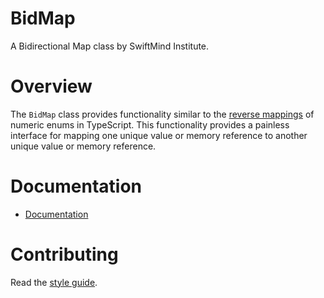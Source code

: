# BidMap

A Bidirectional Map class by SwiftMind Institute.

# Overview

The `BidMap` class provides functionality similar to the
[reverse mappings](https://www.typescriptlang.org/docs/handbook/enums.html#reverse-mappings)
of numeric enums in TypeScript. This functionality provides a painless interface
for mapping one unique value or memory reference to another unique value or
memory reference.

# Documentation

- [Documentation](https://swiftmindinstitute.github.io/open-source/modules/Bid_Map.html)

# Contributing

Read the [style guide](https://github.com/swiftmindinstitute/open-source/blob/main/STYLE.md#style-guide).
